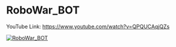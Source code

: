 # RoboWar_BOT

YouTube Link: https://www.youtube.com/watch?v=QPQUCAqjQZs

[![RoboWar_BOT](https://img.youtube.com/vi/QPQUCAqjQZs/0.jpg)](https://www.youtube.com/watch?v=QPQUCAqjQZs)
